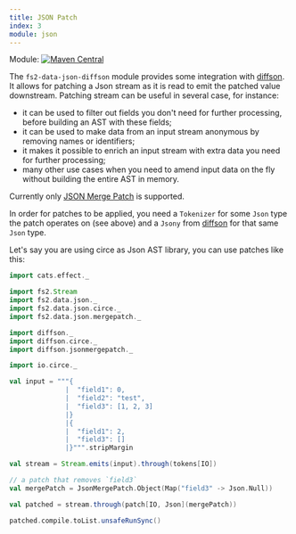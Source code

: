 ```yaml
---
title: JSON Patch
index: 3
module: json
---
```


Module: [![Maven Central](https://img.shields.io/maven-central/v/org.gnieh/fs2-data-json-diffson_2.13.svg)](https://mvnrepository.com/artifact/org.gnieh/fs2-data-json-diffson_2.13)

The `fs2-data-json-diffson` module provides some integration with [diffson][diffson].
It allows for patching a Json stream as it is read to emit the patched value downstream.
Patching stream can be useful in several case, for instance:
 - it can be used to filter out fields you don't need for further processing, before building an AST with these fields;
 - it can be used to make data from an input stream anonymous by removing names or identifiers;
 - it makes it possible to enrich an input stream with extra data you need for further processing;
 - many other use cases when you need to amend input data on the fly without building the entire AST in memory.

Currently only [JSON Merge Patch][jsonmergepatch] is supported.

In order for patches to be applied, you need a `Tokenizer` for some `Json` type the patch operates on (see above) and a `Jsony` from [diffson][diffson] for that same `Json` type.

Let's say you are using circe as Json AST library, you can use patches like this:
```scala mdoc
import cats.effect._

import fs2.Stream
import fs2.data.json._
import fs2.data.json.circe._
import fs2.data.json.mergepatch._

import diffson._
import diffson.circe._
import diffson.jsonmergepatch._

import io.circe._

val input = """{
              |  "field1": 0,
              |  "field2": "test",
              |  "field3": [1, 2, 3]
              |}
              |{
              |  "field1": 2,
              |  "field3": []
              |}""".stripMargin

val stream = Stream.emits(input).through(tokens[IO])

// a patch that removes `field3`
val mergePatch = JsonMergePatch.Object(Map("field3" -> Json.Null))

val patched = stream.through(patch[IO, Json](mergePatch))

patched.compile.toList.unsafeRunSync()
```

[diffson]: https://github.com/gnieh/diffson
[jsonmergepatch]: https://tools.ietf.org/html/rfc7396
